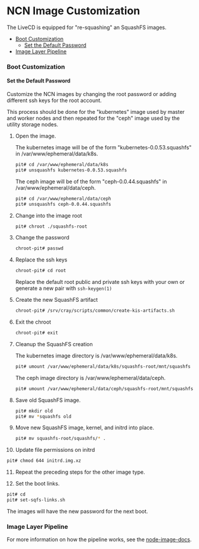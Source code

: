 # NCN Image Customization

The LiveCD is equipped for "re-squashing" an SquashFS images.

* [Boot Customization](#boot-customization)
    * [Set the Default Password](#set-the-default-password)
* [Image Layer Pipeline](#image-layer-pipeline)


<a name="boot-customization"></a>
### Boot Customization


<a name="set-the-default-password"></a>
#### Set the Default Password

Customize the NCN images by changing the root password or adding different ssh keys for the root account.

This process should be done for the "kubernetes" image used by master and worker nodes and then repeated for the "ceph" image used by the utility storage nodes.


1. Open the image.

   The kubernetes image will be of the form "kubernetes-0.0.53.squashfs" in /var/www/ephemeral/data/k8s.
   ```bash
   pit# cd /var/www/ephemeral/data/k8s
   pit# unsquashfs kubernetes-0.0.53.squashfs
   ```
   The ceph image will be of the form "ceph-0.0.44.squashfs" in /var/www/ephemeral/data/ceph.
   ```bash
   pit# cd /var/www/ephemeral/data/ceph
   pit# unsquashfs ceph-0.0.44.squashfs
   ```
2. Change into the image root
   ```bash
   pit# chroot ./squashfs-root
   ```
3. Change the password
   ```bash
   chroot-pit# passwd
   ```
4. Replace the ssh keys
   ```bash
   chroot-pit# cd root
   ```
   Replace the default root public and private ssh keys with your own or generate a new pair with `ssh-keygen(1)`

5. Create the new SquashFS artifact
   ```bash
   chroot-pit# /srv/cray/scripts/common/create-kis-artifacts.sh
   ```
6. Exit the chroot
   ```bash
   chroot-pit# exit
   ```
7. Cleanup the SquashFS creation

   The kubernetes image directory is /var/www/ephemeral/data/k8s.
   ```bash
   pit# umount /var/www/ephemeral/data/k8s/squashfs-root/mnt/squashfs
   ```
   The ceph image directory is /var/www/ephemeral/data/ceph.
   ```bash
   pit# umount /var/www/ephemeral/data/ceph/squashfs-root/mnt/squashfs
   ```
8. Save old SquashFS image.
   ```bash
   pit# mkdir old
   pit# mv *squashfs old
   ```
9. Move new SquashFS image, kernel, and initrd into place.
   ```bash
   pit# mv squashfs-root/squashfs/* .
   ```
10. Update file permissions on initrd
   ```bash
   pit# chmod 644 initrd.img.xz
   ```
11. Repeat the preceding steps for the other image type.

12. Set the boot links.
   ```bash
   pit# cd
   pit# set-sqfs-links.sh   
   ```

The images will have the new password for the next boot.

<a name="image-layer-pipeline"></a>
### Image Layer Pipeline

For more information on how the pipeline works, see the [node-image-docs](https://stash.us.cray.com/projects/CLOUD/repos/node-image-docs/browse).
